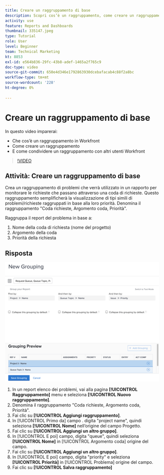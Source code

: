 ```yaml
---
title: Creare un raggruppamento di base
description: Scopri cos’è un raggruppamento, come creare un raggruppamento e come condividere un raggruppamento con altri utenti in Workfront.
activity: use
feature: Reports and Dashboards
thumbnail: 335147.jpeg
type: Tutorial
role: User
level: Beginner
team: Technical Marketing
kt: 8853
exl-id: e564b836-29fc-43b8-adef-1465a2f765c9
doc-type: video
source-git-commit: 650e4d346e1792863930dcebafacab4c88f2a8bc
workflow-type: tm+mt
source-wordcount: '228'
ht-degree: 0%

---
```


# Creare un raggruppamento di base

In questo video imparerai:

* Che cos’è un raggruppamento in Workfront
* Come creare un raggruppamento
* E come condividere un raggruppamento con altri utenti Workfront

>[!VIDEO](https://video.tv.adobe.com/v/335147/?quality=12&learn=on)

## Attività: Creare un raggruppamento di base

Crea un raggruppamento di problemi che verrà utilizzato in un rapporto per monitorare le richieste che passano attraverso una coda di richieste. Questo raggruppamento semplificherà la visualizzazione di tipi simili di problemi/richieste raggruppati in base alla loro priorità. Denomina il raggruppamento &quot;Coda richieste, Argomento coda, Priorità&quot;.

Raggruppa il report del problema in base a:

1. Nome della coda di richiesta (nome del progetto)
1. Argomento della coda
1. Priorità della richiesta

## Risposta

![Immagine della schermata per creare un nuovo raggruppamento](assets/grouping-exercise.png)

1. In un report elenco dei problemi, vai alla pagina **[!UICONTROL Raggruppamento]** menu e seleziona **[!UICONTROL Nuovo raggruppamento]**.
1. Denomina il raggruppamento &quot;Coda richieste, Argomento coda, Priorità&quot;.
1. Fai clic su **[!UICONTROL Aggiungi raggruppamento]**.
1. In [!UICONTROL Primo da] campo . digita &quot;project name&quot;, quindi seleziona **[!UICONTROL Nome]** nell’origine del campo Progetto.
1. Fai clic su **[!UICONTROL Aggiungi un altro gruppo]**.
1. In [!UICONTROL E poi] campo, digita &quot;queue&quot;, quindi seleziona **[!UICONTROL Nome]** in [!UICONTROL Argomento coda] origine del campo.
1. Fai clic su **[!UICONTROL Aggiungi un altro gruppo]**.
1. In [!UICONTROL E poi] campo, digita &quot;priority&quot; e seleziona **[!UICONTROL Priorità]** in [!UICONTROL Problema] origine del campo.
1. Fai clic su **[!UICONTROL Salva raggruppamento]**
